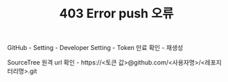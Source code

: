 # <div align="center"> 403 Error push 오류 </div>
</br>

GitHub - Setting - Developer Setting - Token 만료 확인 - 재생성

SourceTree 원격 url 확인 - https://<토큰 값>@github.com/<사용자명>/<레포지터리명>.git
